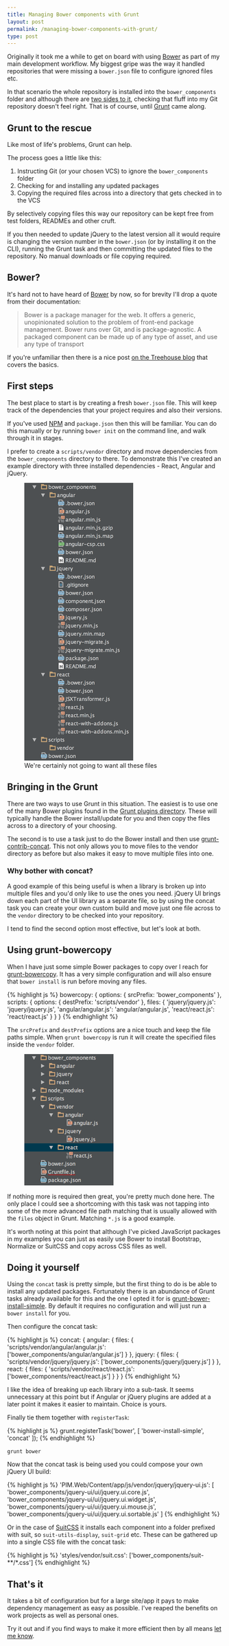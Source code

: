 ```yaml
---
title: Managing Bower components with Grunt
layout: post
permalink: /managing-bower-components-with-grunt/
type: post
---
```


Originally it took me a while to get on board with using [Bower](http://bower.io) as part of my main development workflow. My biggest gripe was the way it handled repositories that were missing a `bower.json` file to configure ignored files etc.

In that scenario the whole repository is installed into the `bower_components` folder and although there are [two sides to it](http://addyosmani.com/blog/checking-in-front-end-dependencies/), checking that fluff into my Git repository doesn't feel right. That is of course, until [Grunt](http://gruntjs.com) came along.

## Grunt to the rescue

Like most of life's problems, Grunt can help.

The process goes a little like this:

1. Instructing Git (or your chosen VCS) to ignore the `bower_components` folder
2. Checking for and installing any updated packages
3. Copying the required files across into a directory that gets checked in to the VCS

By selectively copying files this way our repository can be kept free from test folders, READMEs and other cruft.

If you then needed to update jQuery to the latest version all it would require is changing the version number in the `bower.json` (or by installing it on the CLI), running the Grunt task and then committing the updated files to the repository. No manual downloads or file copying required.

## Bower?

It's hard not to have heard of [Bower](http://bower.io/) by now, so for brevity I'll drop a quote from their documentation:

> Bower is a package manager for the web. It offers a generic, unopinionated solution to the problem of front-end package management. Bower runs over Git, and is package-agnostic. A packaged  component can be made up of any type of asset, and use any type of transport

If you're unfamiliar then there is a nice post [on the Treehouse blog](http://blog.teamtreehouse.com/getting-started-bower) that covers the basics.

## First steps

The best place to start is by creating a fresh `bower.json` file. This will keep track of the dependencies that your project requires and also their versions.

If you've used [NPM](https://npmjs.org/) and `package.json` then this will be familiar. You can do this manually or by running `bower init` on the command line, and walk through it in stages.

I prefer to create a `scripts/vendor` directory and move dependencies from the `bower_components` directory to there. To demonstrate this I've created an example directory with three installed dependencies - React, Angular and jQuery.

<figure class="Figure Figure--vSpaceLrg">
    <img class="Figure-img" src="/assets/images/posts/managing-bower/initial-dir.png">
    <figcaption class="Figure-caption">We're certainly not going to want all these files</figcaption>
</figure>

## Bringing in the Grunt

There are two ways to use Grunt in this situation. The easiest is to use one of the many Bower plugins found in the [Grunt plugins directory](http://gruntjs.com/plugins). These will typically handle the Bower install/update for you and then copy the files across to a directory of your choosing.

The second is to use a task just to do the Bower install and then use [grunt-contrib-concat](https://github.com/gruntjs/grunt-contrib-concat). This not only allows you to move files to the vendor directory as before but also makes it easy to move multiple files into one.

### Why bother with concat?

A good example of this being useful is when a library is broken up into multiple files and you'd only like to use the ones you need. jQuery UI brings down each part of the UI library as a separate file, so by using the concat task you can create your own custom build and move just one file across to the `vendor` directory to be checked into your repository.

I tend to find the second option most effective, but let's look at both.

## Using grunt-bowercopy

When I have just some simple Bower packages to copy over I reach for [grunt-bowercopy](https://github.com/timmywil/grunt-bowercopy). It has a very simple configuration and will also ensure that `bower install` is run before moving any files.

{% highlight js %}
bowercopy: {
    options: {
        srcPrefix: 'bower_components'
    },
    scripts: {
        options: {
            destPrefix: 'scripts/vendor'
        },
        files: {
            'jquery/jquery.js': 'jquery/jquery.js',
            'angular/angular.js': 'angular/angular.js',
            'react/react.js': 'react/react.js'
        }
    }
}
{% endhighlight %}

The `srcPrefix` and `destPrefix` options are a nice touch and keep the file paths simple. When `grunt bowercopy` is run it will create the specified files inside the `vendor` folder.

<figure class="Figure Figure--vSpaceLrg">
    <img class="Figure-img" src="/assets/images/posts/managing-bower/dir-after-bower-copy.png">
</figure>

If nothing more is required then great, you're pretty much done here. The only place I could see a shortcoming with this task was not tapping into some of the more advanced file path matching that is usually allowed with the `files` object in Grunt. Matching `*.js` is a good example.

It's worth noting at this point that although I've picked JavaScript packages in my examples you can just as easily use Bower to install Bootstrap, Normalize or SuitCSS and copy across CSS files as well.

## Doing it yourself

Using the `concat` task is pretty simple, but the first thing to do is be able to install any updated packages. Fortunately there is an abundance of Grunt tasks already available for this and the one I opted it for is [grunt-bower-install-simple](https://github.com/rse/grunt-bower-install-simple). By default it requires no configuration and will just run a `bower install` for you.

Then configure the concat task:

{% highlight js %}
concat: {
    angular: {
        files: {
            'scripts/vendor/angular/angular.js': ['bower_components/angular/angular.js']
        }
    },
    jquery: {
        files: {
            'scripts/vendor/jquery/jquery.js': ['bower_components/jquery/jquery.js']
        }
    },
    react: {
        files: {
            'scripts/vendor/react/react.js': ['bower_components/react/react.js']
        }
    }
}
{% endhighlight %}

I like the idea of breaking up each library into a sub-task. It seems unnecessary at this point but if Angular or jQuery plugins are added at a later point it makes it easier to maintain. Choice is yours.

Finally tie them together with `registerTask`:

{% highlight js %}
grunt.registerTask('bower', [
    'bower-install-simple',
    'concat'
]);
{% endhighlight %}

    grunt bower

Now that the concat task is being used you could compose your own jQuery UI build:

{% highlight js %}
'PIM.Web/Content/app/js/vendor/jquery/jquery-ui.js': [
    'bower_components/jquery-ui/ui/jquery.ui.core.js',
    'bower_components/jquery-ui/ui/jquery.ui.widget.js',
    'bower_components/jquery-ui/ui/jquery.ui.mouse.js',
    'bower_components/jquery-ui/ui/jquery.ui.sortable.js'
]
{% endhighlight %}

Or in the case of [SuitCSS](https://github.com/suitcss) it installs each component into a folder prefixed with suit, so `suit-utils-display`, `suit-grid` etc. These can be gathered up into a single CSS file with the concat task:

{% highlight js %}
'styles/vendor/suit.css': ['bower_components/suit-**/*.css']
{% endhighlight %}

## That's it

It takes a bit of configuration but for a large site/app it pays to make dependency management as easy as possible. I've reaped the benefits on work projects as well as personal ones.

Try it out and if you find ways to make it more efficient then by all means [let me know](http://twitter.com/blinkdesign).
